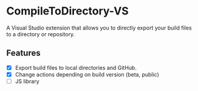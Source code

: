 # CompileToDirectory-VS
A Visual Studio extension that allows you to directly export your build files to a directory or repository. 

## Features
- [x] Export build files to local directories and GitHub.
- [x] Change actions depending on build version (beta, public)
- [ ] JS library
